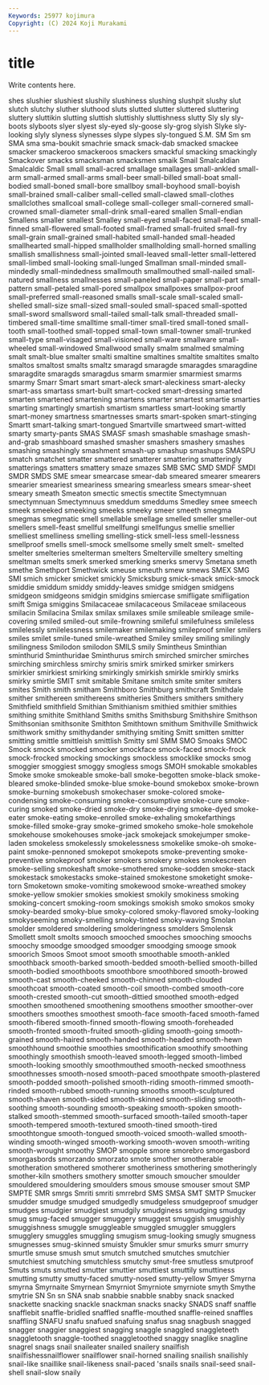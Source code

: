 ```yaml
---
Keywords: 25977 kojimura
Copyright: (C) 2024 Koji Murakami
---
```


# title

Write contents here.



shes slushier slushiest slushily slushiness
slushing slushpit slushy slut slutch slutchy sluther sluthood sluts slutted
slutter sluttered sluttering sluttery sluttikin slutting sluttish sluttishly sluttishness slutty
Sly sly sly-boots slyboots slyer slyest sly-eyed sly-goose sly-grog slyish
Slyke sly-looking slyly slyness slynesses slype slypes sly-tongued S.M. SM
Sm sm SMA sma sma-boukit smachrie smack smack-dab smacked smackee
smacker smackeroo smackeroos smackers smackful smacking smackingly Smackover smacks smacksman
smacksmen smaik Smail Smalcaldian Smalcaldic Small small small-acred smallage smallages
small-ankled small-arm small-armed small-arms small-beer small-billed small-boat small-bodied small-boned small-bore
smallboy small-boyhood small-boyish small-brained small-caliber small-celled small-clawed small-clothes smallclothes smallcoal
small-college small-colleger small-cornered small-crowned small-diameter small-drink small-eared smallen Small-endian Smallens
smaller smallest Smalley small-eyed small-faced small-feed small-finned small-flowered small-footed small-framed
small-fruited small-fry small-grain small-grained small-habited small-handed small-headed smallhearted small-hipped smallholder
smallholding small-horned smalling smallish smallishness small-jointed small-leaved small-letter small-lettered small-limbed
small-looking small-lunged Smallman small-minded small-mindedly small-mindedness smallmouth smallmouthed small-nailed small-natured
smallness smallnesses small-paneled small-paper small-part small-pattern small-petaled small-pored smallpox smallpoxes
smallpox-proof small-preferred small-reasoned smalls small-scale small-scaled small-shelled small-size small-sized small-souled
small-spaced small-spotted small-sword smallsword small-tailed small-talk small-threaded small-timbered small-time smalltime
small-timer small-tired small-toned small-tooth small-toothed small-topped small-town small-towner small-trunked small-type
small-visaged small-visioned small-ware smallware small-wheeled small-windowed Smallwood smally smalm smalmed
smalming smalt smalt-blue smalter smalti smaltine smaltines smaltite smaltites smalto
smaltos smaltost smalts smaltz smaragd smaragde smaragdes smaragdine smaragdite smaragds
smaragdus smarm smarmier smarmiest smarms smarmy Smarr Smart smart smart-aleck
smart-aleckiness smart-alecky smart-ass smartass smart-built smart-cocked smart-dressing smarted smarten smartened
smartening smartens smarter smartest smartie smarties smarting smartingly smartish smartism
smartless smart-looking smartly smart-money smartness smartnesses smarts smart-spoken smart-stinging Smartt
smart-talking smart-tongued Smartville smartweed smart-witted smarty smarty-pants SMAS SMASF smash
smashable smashage smash-and-grab smashboard smashed smasher smashers smashery smashes smashing
smashingly smashment smash-up smashup smashups SMASPU smatch smatchet smatter smattered
smatterer smattering smatteringly smatterings smatters smattery smaze smazes SMB SMC
SMD SMDF SMDI SMDR SMDS SME smear smearcase smear-dab smeared
smearer smearers smearier smeariest smeariness smearing smearless smears smear-sheet smeary
smeath Smeaton smectic smectis smectite Smectymnuan smectymnuan Smectymnuus smeddum smeddums
Smedley smee smeech smeek smeeked smeeking smeeks smeeky smeer smeeth
smegma smegmas smegmatic smell smellable smellage smelled smeller smeller-out smellers
smell-feast smellful smellfungi smellfungus smellie smellier smelliest smelliness smelling smelling-stick
smell-less smell-lessness smellproof smells smell-smock smellsome smelly smelt smelt- smelted
smelter smelteries smelterman smelters Smelterville smeltery smelting smeltman smelts smerk
smerked smerking smerks smervy Smetana smeth smethe Smethport Smethwick smeuse
smeuth smew smews SMEX SMG SMI smich smicker smicket smickly
Smicksburg smick-smack smick-smock smiddie smiddum smiddy smiddy-leaves smidge smidgen smidgens
smidgeon smidgeons smidgin smidgins smiercase smifligate smifligation smift Smiga smiggins
Smilacaceae smilacaceous Smilaceae smilaceous smilacin Smilacina Smilax smilax smilaxes smile
smileable smileage smile-covering smiled smiled-out smile-frowning smileful smilefulness smileless smilelessly
smilelessness smilemaker smilemaking smileproof smiler smilers smiles smilet smile-tuned smile-wreathed
Smiley smiley smiling smilingly smilingness Smilodon smilodon SMILS smily Smintheus
Sminthian sminthurid Sminthuridae Sminthurus smirch smirched smircher smirches smirching smirchless
smirchy smiris smirk smirked smirker smirkers smirkier smirkiest smirking smirkingly
smirkish smirkle smirkly smirks smirky smirtle SMIT smit smitable Smitane
smitch smite smiter smiters smites Smith smith smitham Smithboro Smithburg
smithcraft Smithdale smither smithereen smithereens smitheries Smithers smithers smithery Smithfield
smithfield Smithian Smithianism smithied smithier smithies smithing smithite Smithland Smiths
smiths Smithsburg Smithshire Smithson Smithsonian smithsonite Smithton Smithtown smithum Smithville
Smithwick smithwork smithy smithydander smithying smiting Smitt smitten smitter smitting
smittle smittleish smittlish Smitty sml SMM SMO Smoaks SMOC Smock
smock smocked smocker smockface smock-faced smock-frock smock-frocked smocking smockings smockless
smocklike smocks smog smoggier smoggiest smoggy smogless smogs SMOH smokable
smokables Smoke smoke smokeable smoke-ball smoke-begotten smoke-black smoke-bleared smoke-blinded smoke-blue
smoke-bound smokebox smoke-brown smoke-burning smokebush smokechaser smoke-colored smoke-condensing smoke-consuming smoke-consumptive
smoke-cure smoke-curing smoked smoke-dried smoke-dry smoke-drying smoke-dyed smoke-eater smoke-eating smoke-enrolled
smoke-exhaling smokefarthings smoke-filled smoke-gray smoke-grimed smokeho smoke-hole smokehole smokehouse smokehouses
smoke-jack smokejack smokejumper smoke-laden smokeless smokelessly smokelessness smokelike smoke-oh smoke-paint
smoke-pennoned smokepot smokepots smoke-preventing smoke-preventive smokeproof smoker smokers smokery smokes
smokescreen smoke-selling smokeshaft smoke-smothered smoke-sodden smoke-stack smokestack smokestacks smoke-stained smokestone
smoketight smoke-torn Smoketown smoke-vomiting smokewood smoke-wreathed smokey smoke-yellow smokier smokies
smokiest smokily smokiness smoking smoking-concert smoking-room smokings smokish smoko smokos
smoky smoky-bearded smoky-blue smoky-colored smoky-flavored smoky-looking smokyseeming smoky-smelling smoky-tinted smoky-waving
Smolan smolder smoldered smoldering smolderingness smolders Smolensk Smollett smolt smolts
smooch smooched smooches smooching smoochs smoochy smoodge smoodged smoodger smoodging
smooge smook smoorich Smoos Smoot smoot smooth smoothable smooth-ankled smoothback
smooth-barked smooth-bedded smooth-bellied smooth-billed smooth-bodied smoothboots smoothbore smoothbored smooth-browed smooth-cast
smooth-cheeked smooth-chinned smooth-clouded smoothcoat smooth-coated smooth-coil smooth-combed smooth-core smooth-crested smooth-cut
smooth-dittied smoothed smooth-edged smoothen smoothened smoothening smoothens smoother smoother-over smoothers
smoothes smoothest smooth-face smooth-faced smooth-famed smooth-fibered smooth-finned smooth-flowing smooth-foreheaded smooth-fronted
smooth-fruited smooth-gliding smooth-going smooth-grained smooth-haired smooth-handed smooth-headed smooth-hewn smoothhound smoothie
smoothies smoothification smoothify smoothing smoothingly smoothish smooth-leaved smooth-legged smooth-limbed smooth-looking
smoothly smoothmouthed smooth-necked smoothness smoothnesses smooth-nosed smooth-paced smoothpate smooth-plastered smooth-podded
smooth-polished smooth-riding smooth-rimmed smooth-rinded smooth-rubbed smooth-running smooths smooth-sculptured smooth-shaven smooth-sided
smooth-skinned smooth-sliding smooth-soothing smooth-sounding smooth-speaking smooth-spoken smooth-stalked smooth-stemmed smooth-surfaced smooth-tailed
smooth-taper smooth-tempered smooth-textured smooth-tined smooth-tired smoothtongue smooth-tongued smooth-voiced smooth-walled smooth-winding
smooth-winged smooth-working smooth-woven smooth-writing smooth-wrought smoothy SMOP smopple smore smorebro
smorgasbord smorgasbords smorzando smorzato smote smother smotherable smotheration smothered smotherer
smotheriness smothering smotheringly smother-kiln smothers smothery smotter smouch smoucher smoulder
smouldered smouldering smoulders smous smouse smouser smout SMP SMPTE SMR
smrgs Smriti smriti smrrebrd SMS SMSA SMT SMTP Smucker smudder
smudge smudged smudgedly smudgeless smudgeproof smudger smudges smudgier smudgiest smudgily
smudginess smudging smudgy smug smug-faced smugger smuggery smuggest smuggish smuggishly
smuggishness smuggle smuggleable smuggled smuggler smugglers smugglery smuggles smuggling smugism
smug-looking smugly smugness smugnesses smug-skinned smuisty Smukler smur smurks smurr
smurry smurtle smuse smush smut smutch smutched smutches smutchier smutchiest
smutching smutchless smutchy smut-free smutless smutproof Smuts smuts smutted smutter
smuttier smuttiest smuttily smuttiness smutting smutty smutty-faced smutty-nosed smutty-yellow Smyer
Smyrna smyrna Smyrnaite Smyrnean Smyrniot Smyrniote smyrniote smyth Smythe smytrie
SN Sn sn SNA snab snabbie snabble snabby snack snacked
snackette snacking snackle snackman snacks snacky SNADS snaff snaffle snafflebit
snaffle-bridled snaffled snaffle-mouthed snaffle-reined snaffles snaffling SNAFU snafu snafued snafuing
snafus snag snagbush snagged snagger snaggier snaggiest snagging snaggle snaggled
snaggleteeth snaggletooth snaggle-toothed snaggletoothed snaggy snaglike snagline snagrel snags snail
snaileater snailed snailery snailfish snailfishessnailflower snailflower snail-horned snailing snailish snailishly
snail-like snaillike snail-likeness snail-paced 'snails snails snail-seed snail-shell snail-slow snaily
